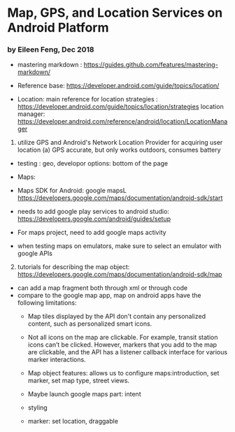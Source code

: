 # Map, GPS, and Location Services on Android Platform
### by Eileen Feng, Dec 2018


- mastering markdown : https://guides.github.com/features/mastering-markdown/

- Reference base: https://developer.android.com/guide/topics/location/

- Location:
main reference for location strategies : https://developer.android.com/guide/topics/location/strategies
location manager: https://developer.android.com/reference/android/location/LocationManager

1. utilize GPS and Android's Network Location Provider for acquiring user location
(a) GPS accurate, but only works outdoors, consumes battery
- testing : geo, developor options: bottom of the page 




- Maps:
- Maps SDK for Android: google mapsL https://developers.google.com/maps/documentation/android-sdk/start
- needs to add google play services to android studio: https://developers.google.com/android/guides/setup

- For maps project, need to add google maps activity

- when testing maps on emulators, make sure to select an emulator with google APIs

2. tutorials for describing the map object: https://developers.google.com/maps/documentation/android-sdk/map
- can add a map fragment both through xml <fragment> or through code
- compare to the google map app, map on android apps have the following limitations:
  - Map tiles displayed by the API don't contain any personalized content, such as personalized smart icons.
  - Not all icons on the map are clickable. For example, transit station icons can’t be clicked. However, markers that you add to the map are clickable, and the API has a listener callback interface for various marker interactions.

  - Map object features: allows us to configure maps:introduction,  set marker, set map type, street views.
   - Maybe launch google maps part: intent
   - styling
   - marker: set location, draggable